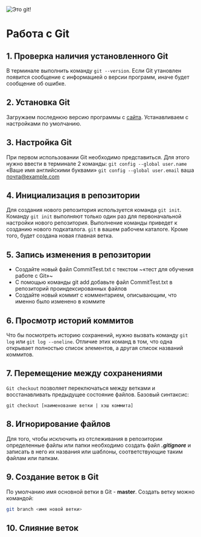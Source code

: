![Это git!](2color-lightbg@2x.png)

# Работа с Git 
## 1. Проверка наличия установленного Git
В терминале выполнить команду `git --version`. Если Git утановлен появится сообщение с информацией о версии программ, иначе будет сообщение об ошибке. 

## 2. Установка Git
Загружаем последнюю версию программы с [сайта](https://git-scm.com/download/ ). Устанавливаем с настройками по умолчанию.  

## 3. Настройка Git
При первом использовании Git необходимо представиться.
Для этого нужно ввести в терминале 2 команды:
`git config --global user.name` «Ваше имя английскими буквами»
`git config --global user.email` ваша почта@example.com

## 4. Инициализация в репозитории
Для создания нового репозитория используется команда `git init`. Команду `git init` выполняют только один раз для первоначальной настройки нового репозитория. Выполнение команды приведет к созданию нового подкаталога. `git` в вашем рабочем каталоге. Кроме того, будет создана новая главная ветка.

## 5. Запись изменения в репозитории 
* Создайте новый файл CommitTest.txt с текстом ~«тест для обучения работе с Git»~
* С помощью команды git add добавьте файл CommitTest.txt в репозиторий проиндексированных файлов
* Создайте новый коммит с комментарием, описывающим, что именно было изменено в коммите

## 6. Просмотр историй коммитов
 Что бы посмотреть историю сохранений, нужно вызвать команду `git log` или `git log --oneline`. Отличие этих команд в том, что одна открывает полностью список элементов, а другая список названий коммитов.

## 7. Перемещение между сохранениями 
  `Git checkout` позволяет переключаться между ветками и восстанавливать предыдущее состояние файлов. Базовый синтаксис:

```
git checkout [наименование ветки | хэш коммита]
```
## 8. Игнорирование файлов
Для того, чтобы исключить из отслеживания в репозитории определенные файлы или папки необходимо создать файл ***.gitignore*** и записать в него их названия или шаблоны, соответствующие таким файлам или папкам.

## 9. Создание веток в Git
По умолчанию имя основной ветки в Git - **master**.
Создать ветку можно командой:
```bash
git branch <имя новой ветки>
```  
## 10. Слияние веток
 
 






















